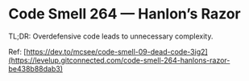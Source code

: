 # Code Smell 264 — Hanlon’s Razor

TL;DR: Overdefensive code leads to unnecessary complexity.

Ref: [https://dev.to/mcsee/code-smell-09-dead-code-3ig2](https://levelup.gitconnected.com/code-smell-264-hanlons-razor-be438b88dab3)
